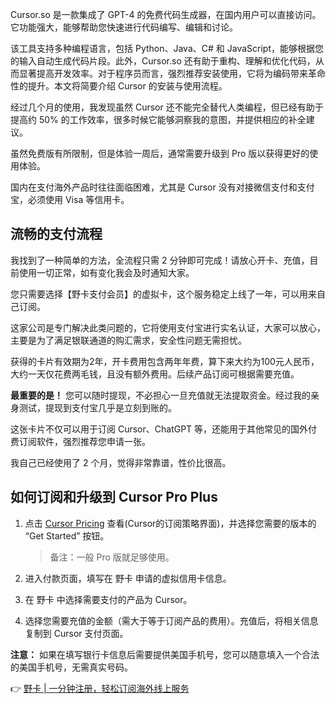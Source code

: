 Cursor.so 是一款集成了 GPT-4 的免费代码生成器，在国内用户可以直接访问。它功能强大，能够帮助您快速进行代码编写、编辑和讨论。

该工具支持多种编程语言，包括 Python、Java、C# 和 JavaScript，能够根据您的输入自动生成代码片段。此外，Cursor.so 还有助于重构、理解和优化代码，从而显著提高开发效率。对于程序员而言，强烈推荐安装使用，它将为编码带来革命性的提升。本文将简要介绍 Cursor 的安装与使用流程。

经过几个月的使用，我发现虽然 Cursor 还不能完全替代人类编程，但已经有助于提高约 50% 的工作效率，很多时候它能够洞察我的意图，并提供相应的补全建议。

虽然免费版有所限制，但是体验一周后，通常需要升级到 Pro 版以获得更好的使用体验。

国内在支付海外产品时往往面临困难，尤其是 Cursor 没有对接微信支付和支付宝，必须使用 Visa 等信用卡。

## 流畅的支付流程

我找到了一种简单的方法，全流程只需 2 分钟即可完成！请放心开卡、充值，目前使用一切正常，如有变化我会及时通知大家。

您只需要选择【野卡支付会员】的虚拟卡，这个服务稳定上线了一年，可以用来自己订阅。

这家公司是专门解决此类问题的，它将使用支付宝进行实名认证，大家可以放心，主要是为了满足银联通道的购汇需求，安全性问题无需担忧。

获得的卡片有效期为2年，开卡费用包含两年年费，算下来大约为100元人民币，大约一天仅花费两毛钱，且没有额外费用。后续产品订阅可根据需要充值。

**最重要的是！** 您可以随时提现，不必担心一旦充值就无法提取资金。经过我的亲身测试，提现到支付宝几乎是立刻到账的。

这张卡片不仅可以用于订阅 Cursor、ChatGPT 等，还能用于其他常见的国外付费订阅软件，强烈推荐您申请一张。

我自己已经使用了 2 个月，觉得非常靠谱，性价比很高。

## 如何订阅和升级到 Cursor Pro Plus

1. 点击 [Cursor Pricing](https://www.cursor.com/pricing) 查看(Cursor的订阅策略界面)，并选择您需要的版本的 “Get Started” 按钮。

   > 备注：一般 Pro 版就足够使用。

2. 进入付款页面，填写在 野卡 申请的虚拟信用卡信息。

3. 在 野卡 中选择需要支付的产品为 Cursor。

4. 选择您需要充值的金额（需大于等于订阅产品的费用）。充值后，将相关信息复制到 Cursor 支付页面。

**注意：** 如果在填写银行卡信息后需要提供美国手机号，您可以随意填入一个合法的美国手机号，无需真实号码。

👉 [野卡 | 一分钟注册，轻松订阅海外线上服务](https://bit.ly/bewildcard)